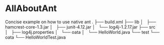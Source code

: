 # AllAboutAnt
Concise example on how to use native ant
.
├── build.xml
├── lib
│   ├── hamcrest-core-1.3.jar
│   ├── junit-4.12.jar
│   └── log4j-1.2.17.jar
├── src
│   ├── log4j.properties
│   └── oata
│       └── HelloWorld.java
└── test
    └── oata
        └── HelloWorldTest.java
